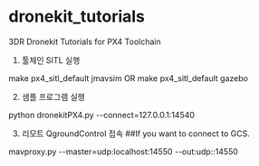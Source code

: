 # dronekit_tutorials
3DR Dronekit Tutorials for PX4 Toolchain

1. 툴체인 SITL 실행

make px4_sitl_default jmavsim
OR
make px4_sitl_default gazebo

2. 샘플 프로그램 실행

python dronekitPX4.py --connect=127.0.0.1:14540

3. 리모트 QgroundControl 접속
##If you want to connect to GCS.

mavproxy.py --master=udp:localhost:14550 --out:udp:<GCS IP>:14550
